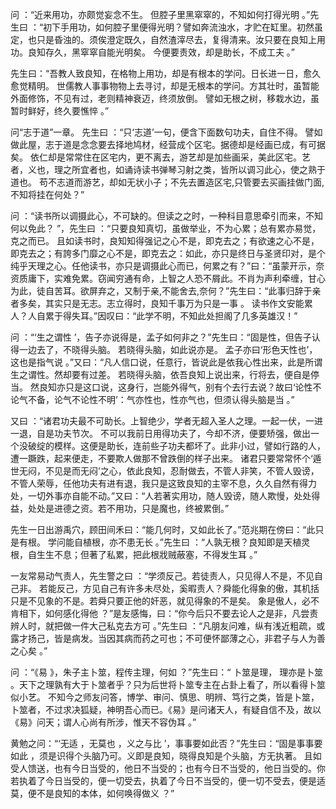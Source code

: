 问 ：“近来用功，亦颇觉妄念不生。 但腔子里黑窣窣的，不知如何打得光明 。”先生曰 ：“初下手用功，如何腔子里便得光明？譬如奔流浊水，才贮在缸里。初然虽定，也只是昏浊的。须俟澄定既久，自然渣滓尽去，复得清来。汝只要在良知上用功。良知存久，黑窣窣自能光明矣。 今便要责效，却是助长，不成工夫 。”

先生曰：“吾教人致良知，在格物上用功，却是有根本的学问。日长进一日，愈久愈觉精明。 世儒教人事事物物上去寻讨，却是无根本的学问。方其壮时，虽暂能外面修饰，不见有过，老则精神衰迈，终须放倒。 譬如无根之树，移栽水边，虽暂时鲜好，终久要憔悴 。”

问“志于道”一章。 先生曰 ：“只‘志道’一句，便含下面数句功夫，自住不得。 譬如做此屋，志于道是念念要去择地鸠材，经营成个区宅。据德却是经画已成，有可据矣。 依仁却是常常住在区宅内，更不离去，游艺却是加些画采，美此区宅。艺者，义也，理之所宜者也，如诵诗读书弹琴习射之类，皆所以调习此心，使之熟于道也。 苟不志道而游艺，却如无状小子；不先去置造区宅,只管要去买画挂做门面,不知将挂在何处？”

问 ：“读书所以调摄此心，不可缺的。但读之之时，一种科目意思牵引而来，不知何以免此？ ”，先生曰 ：“只要良知真切，虽做举业，不为心累；总有累亦易觉，克之而已。 且如读书时，良知知得强记之心不是，即克去之；有欲速之心不是，即克去之；有誇多门靡之心不是，即克去之：如此，亦只是终日与圣贤印对，是个纯乎天理之心。任他读书，亦只是调摄此心而已，何累之有？”曰：“虽蒙开示，奈资质庸下，实难免累。窃闻穷通有命，上智之人恐不屑此。不肖为声利牵缠，甘心为此，徒自苦耳。欲屏弃之，又制于亲,不能舍去,奈何？”先生曰：“此事归辞于亲者多矣，其实只是无志。志立得时，良知千事万为只是一事 。 读书作文安能累人？人自累于得失耳。”因叹曰：“此学不明，不知此处担阁了几多英雄汉！”

问 ：“‘生之谓性 ’，告子亦说得是，孟子如何非之？”先生曰：“固是性，但告子认得一边去了，不晓得头脑。 若晓得头脑，如此说亦是。 孟子亦曰‘形色天性也’，这也是指气说 。”又曰：“凡人信口说，任意行，皆说此是依我心性出来，此是所谓生之谓性。然却要有过差。 若晓得头脑，依吾良知上说出来，行将去，便自是停当。 然良知亦只是这口说，这身行，岂能外得气，别有个去行去说？故曰‘论性不论气不备，论气不论性不明’：气亦性也，性亦气也，但须认得头脑是当 。”

又曰 ：“诸君功夫最不可助长。上智绝少，学者无超入圣人之理。一起一伏，一进一退，自是功夫节次。 不可以我前日用得功夫了，今却不济，便要矫强，做出一个没破绽的模样。这便是助长，连前些子功夫都坏了。此非小过，譬如行路的人，遭一蹶跌，起来便走，不要欺人做那不曾跌倒的样子出来。 诸君只要常常怀个‘遁世无闷，不见是而无闷’之心，依此良知，忍耐做去，不管人非笑，不管人毁谤，不管人荣辱，任他功夫有进有退，我只是这致良知的主宰不息，久久自然有得力处，一切外事亦自能不动。”又曰：“人若著实用功，随人毁谤，随人欺慢，处处得益，处处是进德之资。若不用功，只是魔也，终被累倒。”

先生一日出游禹穴，顾田间禾曰：“能几何时，又如此长了。”范兆期在傍曰：“此只是有根。 学问能自植根，亦不患无长 。”先生曰 ：“人孰无根？良知即是天植灵根，自生生不息；但著了私累，把此根戕贼蔽塞，不得发生耳 。”

一友常易动气责人，先生警之曰 ：“学须反己。若徒责人，只见得人不是，不见自己非。 若能反己，方见自己有许多未尽处，奚暇责人？舜能化得象的傲，其机括只是不见象的不是。若舜只要正他的奸恶，就见得象的不是矣。 象是傲人，必不肯相下，如何感化得他 ？”是友感悔，曰：“你今后只不要去论人之是非，凡尝责辨人时，就把做一件大己私克去方可 。”先生曰 ：“凡朋友问难，纵有浅近粗疏，或露才扬己，皆是病发。当因其病而药之可也；不可便怀鄙薄之心，非君子与人为善之心矣 。”

问 ：“《易 》，朱子主卜筮，程传主理，何如 ？”先生曰：“ 卜筮是理， 理亦是卜筮 。天下之理孰有大于卜筮者乎？只为后世将卜筮专主在占卦上看了，所以看得卜筮似小艺。 不知今之师友问答，博学、审问、慎思、明辨、笃行之类，皆是卜筮，卜筮者，不过求决狐疑，神明吾心而已。《易》是问诸天人，有疑自信不及，故以《易》问天；谓人心尚有所涉，惟天不容伪耳 。”

黄勉之问：“‘无适 ，无莫也 ，义之与比 ’，事事要如此否？”先生曰：“固是事事要如此 ，须是识得个头脑乃可。义即是良知，晓得良知是个头脑，方无执著。 且如受人馈送，也有今日当受的，他日不当受的；也有今日不当受的，他日当受的。你若执着了今日当受的，便一切受去，执着了今日不当受的，便一切不受去，便是适莫，便不是良知的本体，如何唤得做义 ？”